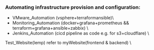 ### Automating infrastructure provision and configuration:
- VMware_Automation (vsphere+terraformansible)\
- Monitoring_Automation (docker+grafana+prometheus && terraform+grafana+ansible+zabbix) \
- Jenkins_Automation (cicd pipeline as code e.g. for s3+cloudflare) \

Test_Website(lemp) refer to myWebsite(frontend & backend) \

